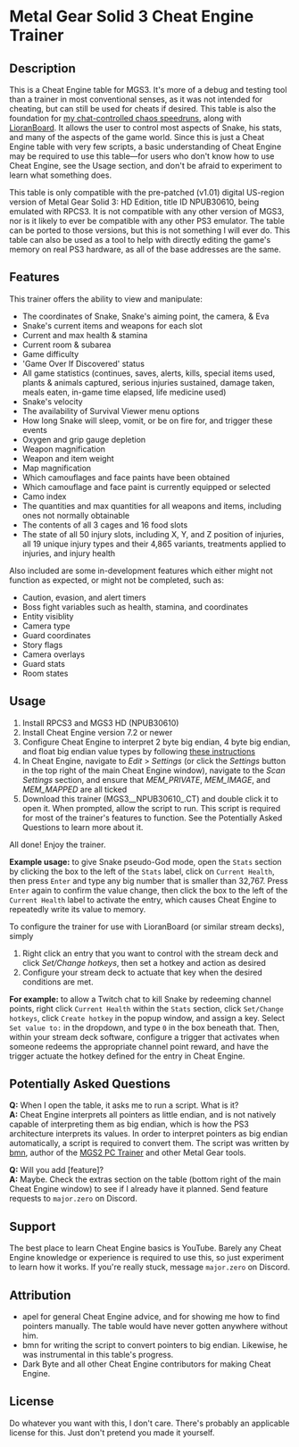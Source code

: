 # Metal Gear Solid 3 Cheat Engine Trainer
## Description
This is a Cheat Engine table for MGS3. It's more of a debug and testing tool than a trainer in most conventional senses, as it was not intended for cheating, but can still be used for cheats if desired. This table is also the foundation for [my chat-controlled chaos speedruns](https://youtu.be/Vusag34b8zU?t=59), along with [LioranBoard](https://github.com/LioranWaters/Lioranboard2Update/blob/main/README.md). It allows the user to control most aspects of Snake, his stats, and many of the aspects of the game world. Since this is just a Cheat Engine table with very few scripts, a basic understanding of Cheat Engine may be required to use this table—for users who don't know how to use Cheat Engine, see the Usage section, and don't be afraid to experiment to learn what something does.

This table is only compatible with the pre-patched (v1.01) digital US-region version of Metal Gear Solid 3: HD Edition, title ID NPUB30610, being emulated with RPCS3. It is not compatible with any other version of MGS3, nor is it likely to ever be compatible with any other PS3 emulator. The table can be ported to those versions, but this is not something I will ever do. This table can also be used as a tool to help with directly editing the game's memory on real PS3 hardware, as all of the base addresses are the same.

## Features
This trainer offers the ability to view and manipulate:

- The coordinates of Snake, Snake's aiming point, the camera, & Eva
- Snake's current items and weapons for each slot
- Current and max health & stamina
- Current room & subarea
- Game difficulty
- 'Game Over If Discovered' status
- All game statistics (continues, saves, alerts, kills, special items used, plants & animals captured, serious injuries sustained, damage taken, meals eaten, in-game time elapsed, life medicine used)
- Snake's velocity
- The availability of Survival Viewer menu options
- How long Snake will sleep, vomit, or be on fire for, and trigger these events
- Oxygen and grip gauge depletion
- Weapon magnification
- Weapon and item weight
- Map magnification
- Which camouflages and face paints have been obtained
- Which camouflage and face paint is currently equipped or selected
- Camo index
- The quantities and max quantities for all weapons and items, including ones not normally obtainable
- The contents of all 3 cages and 16 food slots
- The state of all 50 injury slots, including X, Y, and Z position of injuries, all 19 unique injury types and their 4,865 variants, treatments applied to injuries, and injury health

Also included are some in-development features which either might not function as expected, or might not be completed, such as:
- Caution, evasion, and alert timers
- Boss fight variables such as health, stamina, and coordinates
- Entity visiblity
- Camera type
- Guard coordinates
- Story flags
- Camera overlays
- Guard stats
- Room states

## Usage
1. Install RPCS3 and MGS3 HD (NPUB30610)
1. Install Cheat Engine version 7.2 or newer
1. Configure Cheat Engine to interpret 2 byte big endian, 4 byte big endian, and float big endian value types by following [these instructions](https://gist.github.com/jordanbtucker/384b67d2b7ccf4e478fb20ae86b13a41)
1. In Cheat Engine, navigate to _Edit_ > _Settings_ (or click the _Settings_ button in the top right of the main Cheat Engine window), navigate to the _Scan Settings_ section, and ensure that _MEM_PRIVATE_, _MEM_IMAGE_, and _MEM_MAPPED_ are all ticked
1. Download this trainer (MGS3__NPUB30610_.CT) and double click it to open it. When prompted, allow the script to run. This script is required for most of the trainer's features to function. See the Potentially Asked Questions to learn more about it.

All done! Enjoy the trainer.

**Example usage:** to give Snake pseudo-God mode, open the `Stats` section by clicking the box to the left of the `Stats` label, click on `Current Health`, then press `Enter` and type any big number that is smaller than 32,767. Press `Enter` again to confirm the value change, then click the box to the left of the `Current Health` label to activate the entry, which causes Cheat Engine to repeatedly write its value to memory.

To configure the trainer for use with LioranBoard (or similar stream decks), simply
1. Right click an entry that you want to control with the stream deck and click _Set/Change hotkeys_, then set a hotkey and action as desired
1. Configure your stream deck to actuate that key when the desired conditions are met.

**For example:** to allow a Twitch chat to kill Snake by redeeming channel points, right click `Current Health` within the `Stats` section, click `Set/Change hotkeys`, click `Create hotkey` in the popup window, and assign a key. Select `Set value to:` in the dropdown, and type `0` in the box beneath that. Then, within your stream deck software, configure a trigger that activates when someone redeems the appropriate channel point reward, and have the trigger actuate the hotkey defined for the entry in Cheat Engine.

## Potentially Asked Questions
**Q:** When I open the table, it asks me to run a script. What is it?<br>
**A:** Cheat Engine interprets all pointers as little endian, and is not natively capable of interpreting them as big endian, which is how the PS3 architecture interprets its values. In order to interpret pointers as big endian automatically, a script is required to convert them. The script was written by [bmn](https://github.com/bmn), author of the [MGS2 PC Trainer](https://mgs.w00ty.com/mgs2/trainer/) and other Metal Gear tools.

**Q:** Will you add [feature]?<br>
**A:** Maybe. Check the extras section on the table (bottom right of the main Cheat Engine window) to see if I already have it planned. Send feature requests to `major.zero` on Discord.

## Support
The best place to learn Cheat Engine basics is YouTube. Barely any Cheat Engine knowledge or experience is required to use this, so just experiment to learn how it works. If you're really stuck, message `major.zero` on Discord.

## Attribution
- apel for general Cheat Engine advice, and for showing me how to find pointers manually. The table would have never gotten anywhere without him.
- bmn for writing the script to convert pointers to big endian. Likewise, he was instrumental in this table's progress.
- Dark Byte and all other Cheat Engine contributors for making Cheat Engine.


## License
Do whatever you want with this, I don't care. There's probably an applicable license for this. Just don't pretend you made it yourself.
